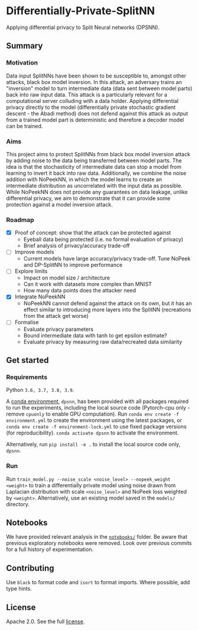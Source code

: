 # Differentially-Private-SplitNN

Applying differential privacy to Split Neural networks (DPSNN).

## Summary

### Motivation

Data input SplitNNs have been shown to be susceptible to,
amongst other attacks,
black box model inversion.
In this attack,
an adversary trains an "inversion" model to
turn intermediate data (data sent between model parts)
back into raw input data.
This attack is a particularly relevant for a computational server
colluding with a data holder.
Applying differential privacy directly to the model
(differentially private stochastic gradient descent - the Abadi method)
does not defend against this attack
as output from a trained model part is deterministic
and therefore a decoder model can be trained.

### Aims

This project aims to protect SplitNNs
from black box model inversion attack
by adding noise to the data being transferred between model parts.
The idea is that the stochasticity of intermediate data can stop a model
from learning to invert it back into raw data.
Additionally,
we combine the noise addition with NoPeekNN,
in which the model learns to create an intermediate distribution
as uncorrelated with the input data as possible.
While NoPeekNN does not provide any guarantees on data leakage,
unlike differential privacy,
we aim to demonstrate that it can provide some protection against
a model inversion attack.

### Roadmap

- [x] Proof of concept: show that the attack can be protected against
    - Eyeball data being protected (i.e. no formal evaluation of privacy)
    - Brief analysis of privacy/accuracy trade-off
- [ ] Improve models
    - Current models have large accuracy/privacy trade-off. Tune NoPeek and DP-SplitNN to improve performance
- [ ] Explore limits
    - Impact on model size / architecture
    - Can it work with datasets more complex than MNIST
    - How many data points does the attacker need
- [x] Integrate NoPeekNN
    - NoPeekNN cannot defend against the attack on its own,
    but it has an effect similar to introducing more layers into the SplitNN
    (recreations from the attack get worse)
- [ ] Formalise
    - Evaluate privacy parameters
    - Bound intermediate data with tanh to get epsilon estimate?
    - Evaluate privacy by measuring raw data/recreated data similarity

## Get started

### Requirements

Python `3.6, 3.7, 3.8, 3.9`.

A [conda environment](./environment.yml),
`dpsnn`,
has been provided with all packages required to run the experiments,
including the local source code
(Pytorch-cpu only - remove `cpuonly` to enable GPU computation).
Run `conda env create -f environment.yml` to create the environment
using the latest packages,
or `conda env create -f environment-lock.yml` to use fixed package versions
(for reproducibility).
`conda activate dpsnn` to activate the environment.

Alternatively,
run `pip install -e .` to install the local source code only,
`dpsnn`.

### Run

Run `train_model.py --noise_scale <noise_level> --nopeek_weight <weight>` to train a differentially private model
using noise drawn from Laplacian distribution with scale `<noise_level>` and NoPeek loss weighted by `<weight>`.
Alternatively,
use an existing model saved in the `models/` directory.

## Notebooks

We have provided relevant analysis in the [`notebooks/`](notebooks) folder.
Be aware that previous exploratory notebooks were removed.
Look over previous commits for a full history of experimentation.

## Contributing

Use `black` to format code
and `isort` to format imports.
Where possible,
add type hints.

## License

Apache 2.0. See the full [license](LICENSE).
